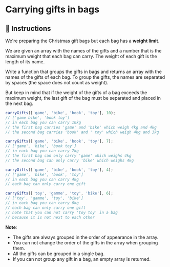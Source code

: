 # Carrying gifts in bags

## 🔢 Instructions

We're preparing the Christmas gift bags but each bag has a **weight limit**.

We are given an array with the names of the gifts and a number that is the maximum weight that each bag can carry. The weight of each gift is the length of its name.

Write a function that groups the gifts in bags and returns an array with the names of the gifts of each bag. To group the gifts, the names are separated by spaces (the space does not count as weight).

But keep in mind that if the weight of the gifts of a bag exceeds the maximum weight, the last gift of the bag must be separated and placed in the next bag.

```javascript
carryGifts(['game', 'bike', 'book', 'toy'], 10);
// ['game bike', 'book toy']
// in each bag you can carry 10kg
// the first bag carries 'game' and 'bike' which weigh 4kg and 4kg
// the second bag carries 'book' and ' toy' which weigh 4kg and 3kg

carryGifts(['game', 'bike', 'book', 'toy'], 7);
// ['game', 'bike', 'book toy']
// in each bag you can carry 7kg
// the first bag can only carry 'game' which weighs 4kg
// the second bag can only carry 'bike' which weighs 4kg

carryGifts(['game', 'bike', 'book', 'toy'], 4);
// ['game', 'bike', 'book', 'toy']
// in each bag you can carry 4kg
// each bag can only carry one gift

carryGifts(['toy', 'gamme', 'toy', 'bike'], 6);
// ['toy', 'gamme', 'toy', 'bike']
// in each bag you can carry 6kg
// each bag can only carry one gift
// note that you can not carry 'toy toy' in a bag
// because it is not next to each other
```

**Note**:

- The gifts are always grouped in the order of appearance in the array.
- You can not change the order of the gifts in the array when grouping them.
- All the gifts can be grouped in a single bag.
- If you can not group any gift in a bag, an empty array is returned.
